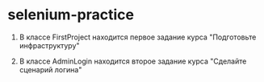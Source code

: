 # selenium-practice

1. В классе FirstProject находится первое задание курса "Подготовьте инфраструктуру"

2. В классе AdminLogin находится второе задание курса "Сделайте сценарий логина"
